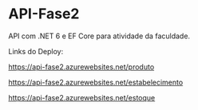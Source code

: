 # API-Fase2
API com .NET 6 e EF Core para atividade da faculdade.

Links do Deploy:

https://api-fase2.azurewebsites.net/produto

https://api-fase2.azurewebsites.net/estabelecimento

https://api-fase2.azurewebsites.net/estoque
